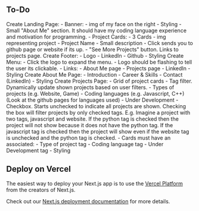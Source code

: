 ## To-Do
Create Landing Page:
    - Banner:
        - img of my face on the right
        - Styling
    - Small "About Me" section. It should have my coding language experience and motivation for programming.
    - Project Cards:
        - 3 Cards
        - img representing project
        - Project Name
        - Small description
        - Click sends you to github page or website if its up.
    - "See More Projects" button. Links to projects page.
Create Footer:
    - Logo
    - LinkedIn
    - Github
    - Styling
Create Menu:
    - Click the logo to expand the menu.
    - Logo should be flashing to tell the user its clickable.
    - Links:
        - About Me page
        - Projects page
        - LinkedIn
    - Styling
Create About Me Page:
    - Introduction
    - Career & Skills
    - Contact (LinkedIn)
    - Styling
Create Projects Page:
    - Grid of project cards
    - Tag filter. Dynamically update shown projects based on user filters.
        - Types of projects (e.g. Website, Game)
        - Coding languages (e.g. Javascript, C++) (Look at the github pages for languages used)
        - Under Development
        - Checkbox. Starts unchecked to indicate all projects are shown. Checking the box will filter projects by only checked tags. E.g. Imagine a project with two tags, javascript and website. If the python tag is checked then the project will not show because it does not have the python tag. If the javascript tag is checked then the project will show even if the website tag is unchecked and the python tag is checked.
    - Cards must have an associated:
        - Type of project tag
        - Coding language tag
        - Under Development tag
    - Styling

## Deploy on Vercel

The easiest way to deploy your Next.js app is to use the [Vercel Platform](https://vercel.com/new?utm_medium=default-template&filter=next.js&utm_source=create-next-app&utm_campaign=create-next-app-readme) from the creators of Next.js.

Check out our [Next.js deployment documentation](https://nextjs.org/docs/app/building-your-application/deploying) for more details.